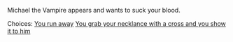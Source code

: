 Michael the Vampire appears and wants to suck your blood.

Choices:
[You run away](s3-ytfall.md)
[You grab your necklance with a cross and you show it to him](s3-vampsur.md)